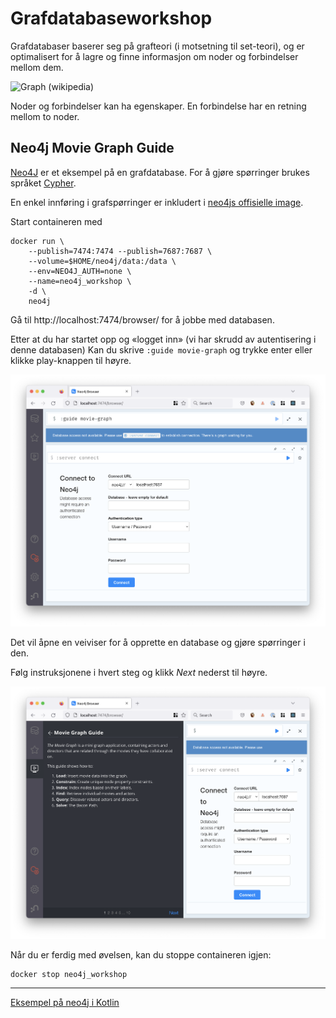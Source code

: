 # Grafdatabaseworkshop

Grafdatabaser baserer seg på grafteori (i motsetning til set-teori),
og er optimalisert for å lagre og finne informasjon om noder og 
forbindelser mellom dem.

![Graph (wikipedia)](https://upload.wikimedia.org/wikipedia/commons/3/3a/GraphDatabase_PropertyGraph.png)

Noder og forbindelser kan ha egenskaper. En forbindelse har en retning mellom to noder.

## Neo4j Movie Graph Guide

[Neo4J](https://neo4j.com/) er et eksempel på en grafdatabase.
For å gjøre spørringer brukes språket [Cypher](https://en.wikipedia.org/wiki/Cypher_(query_language)).

En enkel innføring i grafspørringer er inkludert i 
[neo4js offisielle image](https://hub.docker.com/_/neo4j).

Start containeren med

```console
docker run \
    --publish=7474:7474 --publish=7687:7687 \
    --volume=$HOME/neo4j/data:/data \
    --env=NEO4J_AUTH=none \
    --name=neo4j_workshop \
    -d \
    neo4j
```

Gå til http://localhost:7474/browser/ for å jobbe med databasen.

Etter at du har startet opp og «logget inn» (vi har skrudd av autentisering i denne databasen)
Kan du skrive `:guide movie-graph` og trykke enter eller klikke play-knappen til høyre.

![Første skjerm](../img/graph/neo4j_screen_0.png)

Det vil åpne en veiviser for å opprette en database og gjøre spørringer i den.

Følg instruksjonene i hvert steg og klikk _Next_ nederst til høyre.

![Andre skjerm](../img/graph/neo4j_screen_1.png)

Når du er ferdig med øvelsen, kan du stoppe containeren igjen:

```console
docker stop neo4j_workshop
```

---

[Eksempel på neo4j i Kotlin](https://github.com/erictsangx/kotlin-neo4j)